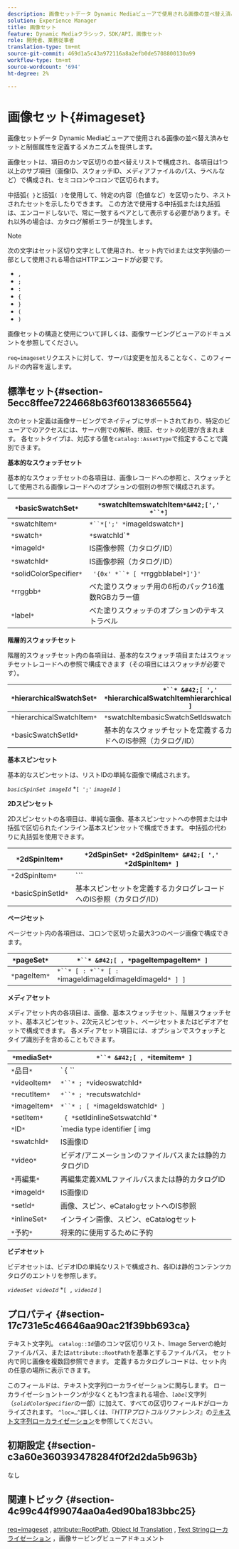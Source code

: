 ```yaml
---
description: 画像セットデータ Dynamic Mediaビューアで使用される画像の並べ替え済みセットと制御属性を定義するメカニズムを提供します。
solution: Experience Manager
title: 画像セット
feature: Dynamic Mediaクラシック，SDK/API，画像セット
role: 開発者、業務従事者
translation-type: tm+mt
source-git-commit: 469d1a5c43a972116a8a2efb0de5708800130a99
workflow-type: tm+mt
source-wordcount: '694'
ht-degree: 2%

---
```



# 画像セット{#imageset}

画像セットデータ Dynamic Mediaビューアで使用される画像の並べ替え済みセットと制御属性を定義するメカニズムを提供します。

画像セットは、項目のカンマ区切りの並べ替えリストで構成され、各項目は1つ以上のサブ項目（画像ID、スウォッチID、メディアファイルのパス、ラベルなど）で構成され、セミコロンやコロンで区切られます。

中括弧`{ }`と括弧`( )`を使用して、特定の内容（色値など）を区切ったり、ネストされたセットを示したりできます。 この方法で使用する中括弧または丸括弧は、エンコードしないで、常に一致するペアとして表示する必要があります。それ以外の場合は、カタログ解析エラーが発生します。

>[!NOTE]
>
>次の文字はセット区切り文字として使用され、セット内でidまたは文字列値の一部として使用される場合はHTTPエンコードが必要です。
>
>* `,`
>* `;`
>* `:`
>* `{`
>* `}`
>* `(`
>* `)`



画像セットの構造と使用について詳しくは、画像サービングビューアのドキュメントを参照してください。

`req=imageset`リクエストに対して、サーバは変更を加えることなく、このフィールドの内容を返します。

## 標準セット{#section-5ecc8ffee7224668b63f601383665564}

次のセット定義は画像サービングでネイティブにサポートされており、特定のビューアでのアクセスには、サーバ側での解析、検証、セットの処理が含まれます。 各セットタイプは、対応する値を`catalog::AssetType`で指定することで識別できます。

**基本的なスウォッチセット**

基本的なスウォッチセットの各項目は、画像レコードへの参照と、スウォッチとして使用される画像レコードへのオプションの個別の参照で構成されます。

| `*`basicSwatchSet`*` | `*`swatchItemswatchItem`*&#42;[',' *``*]` |
|---|---|
| `*`swatchItem`*` | `*``*[';' *`imageIdswatch`*]` |
| `*`swatch`*` | `*`swatchId`*|solidColorSpecifier` |
| `*`imageId`*` | IS画像参照（カタログ/ID） |
| `*`swatchId`*` | IS画像参照（カタログ/ID） |
| `*`solidColorSpecifier`*` | ` '{0x' *``* [ *`rrggbblabel`*]'}'` |
| `*`rrggbb`*` | べた塗りスウォッチ用の6桁のパック16進数RGBカラー値 |
| `*`label`*` | べた塗りスウォッチのオプションのテキストラベル |

**階層的スウォッチセット**

階層的スウォッチセット内の各項目は、基本的なスウォッチ項目またはスウォッチセットレコードへの参照で構成できます（その項目にはスウォッチが必要です）。

| `*`hierarchicalSwatchSet`*` | `*``* &#42;[ ',' *`hierarchicalSwatchItemhierarchicalSwatchItem`* ]` |
|---|---|
| `*`hierarchicalSwatchItem`*` | `*`swatchItembasicSwatchSetIdswatch`* | { *``* ';' *``* }` |
| `*`basicSwatchSetId`*` | 基本的なスウォッチセットを定義するカタログレコードへのIS参照（カタログ/ID） |

**基本スピンセット**

基本的なスピンセットは、リストIDの単純な画像で構成されます。

*`basicSpinSet imageId`*  *`[ ';'`  *`imageId`* `]`

**2Dスピンセット**

2Dスピンセットの各項目は、単純な画像、基本スピンセットへの参照または中括弧で区切られたインライン基本スピンセットで構成できます。 中括弧の代わりに丸括弧を使用できます。

| `*`2dSpinItem`*` | `*`2dSpinSet`* *`2dSpinItem`* &#42;[ ',' *`2dSpinItem`* ]` |
|---|---|
| `*`2dSpinItem`*` | `*``* | { '{' *``* '}' } | *`imageIdbasicSpinSetbasicSpinSetId`*` |
| `*`basicSpinSetId`*` | 基本スピンセットを定義するカタログレコードへのIS参照（カタログ/ID） |

**ページセット**

ページセット内の各項目は、コロンで区切った最大3つのページ画像で構成できます。

| `*`pageSet`*` | `*``* &#42;[ , *`pageItempageItem`* ]` |
|---|---|
| `*`pageItem`*` | `*``* [ : *``* [ : *`imageIdimageIdimageIdimageId`* ] ]` |

**メディアセット**

メディアセット内の各項目は、画像、基本スウォッチセット、階層スウォッチセット、基本スピンセット、2次元スピンセット、ページセットまたはビデオアセットで構成できます。 各メディアセット項目には、オプションでスウォッチとタイプ識別子を含めることもできます。

| `*`mediaSet`*` | `*``* &#42;[ , *`itemitem`* ]` |
|---|---|
| `*`品目`*` | ` { *``* | *``* | *``*}} | *``* } [ ; [ *``* ] [ ; [ *`videoItemrecutItemimageItemsetItemIDreserved`* ] ] ]` |
| `*`videoItem`*` | `*``* ; *`videoswatchId`*` |
| `*`recutItem`*` | `*``* ; *`recutswatchId`*` |
| `*`imageItem`*` | `*``* ; [ *`imageIdswatchId`* ]` |
| `*`setItem`*` | ` { *`setIdinlineSetswatchId`* | { '{' *``* '}' } } ; *``*` |
| `*`ID`*` | `media type identifier [ img | basic | advanced_image | img | img_set | advanced_imageset | advanced_swatchset | spin | video ]` |
| `*`swatchId`*` | IS画像ID |
| `*`video`*` | ビデオ/アニメーションのファイルパスまたは静的カタログID |
| `*`再編集`*` | 再編集定義XMLファイルパスまたは静的カタログID |
| `*`imageId`*` | IS画像ID |
| `*`setId`*` | 画像、スピン、eCatalogセットへのIS参照 |
| `*`inlineSet`*` | インライン画像、スピン、eCatalogセット |
| `*`予約`*` | 将来的に使用するために予約 |

**ビデオセット**

ビデオセットは、ビデオIDの単純なリストで構成され、各IDは静的コンテンツカタログのエントリを参照します。

*`videoSet videoId`*  *`[ ,`  *`videoId`* `]`

## プロパティ {#section-17c731e5c46646aa90ac21f39bb693ca}

テキスト文字列。 `catalog::Id`値のコンマ区切りリスト、Image Serverの絶対ファイルパス、または`attribute::RootPath`を基準とするファイルパス。 セット内で同じ画像を複数回参照できます。 定義するカタログレコードは、セット内の任意の場所に表示できます。

このフィールドは、テキスト文字列ローカライゼーションに関与します。 ローカライゼーショントークンが少なくとも1つ含まれる場合、*`label`*&#x200B;文字列（*`solidColorSpecifier`*&#x200B;の一部）に加えて、すべての区切りフィールドがローカライズされます。 `^loc=…^`詳しくは、『*HTTPプロトコルリファレンス*』の[テキスト文字列ローカライゼーション](/help/aem-is-ir-api/is-api/http-ref/image-serving-api-ref/c-http-protocol-reference/c-syntax-and-features/r-text-string-localization.md)を参照してください。

## 初期設定 {#section-c3a60e360393478284f0f2d2da5b963b}

なし

## 関連トピック {#section-4c99c44f99074aa0a4ed90ba183bbc25}

[req=imageset](/help/aem-is-ir-api/is-api/http-ref/image-serving-api-ref/c-http-protocol-reference/c-command-reference/r-req/r-req.md) ,  [attribute::RootPath](/help/aem-is-ir-api/is-api/image-catalog/image-serving-api-ref/c-image-catalog-reference/c-attributes-reference/r-rootpath.md),  [Object Id Translation](/help/aem-is-ir-api/is-api/http-ref/image-serving-api-ref/c-http-protocol-reference/c-syntax-and-features/r-object-id-translation.md) ,  [Text Stringローカライゼーション](/help/aem-is-ir-api/is-api/http-ref/image-serving-api-ref/c-http-protocol-reference/c-syntax-and-features/r-text-string-localization.md) ，画像サービングビューアドキュメント

